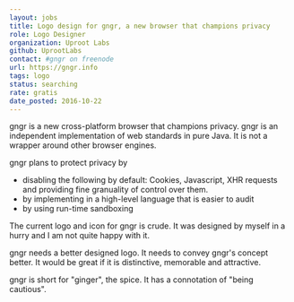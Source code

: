 ```yaml
---
layout: jobs
title: Logo design for gngr, a new browser that champions privacy
role: Logo Designer
organization: Uproot Labs
github: UprootLabs
contact: #gngr on freenode
url: https://gngr.info
tags: logo
status: searching  
rate: gratis
date_posted: 2016-10-22
---
```


gngr is a new cross-platform browser that champions privacy. gngr is an independent implementation of web standards in pure Java. It is not a wrapper around other browser engines.

gngr plans to protect privacy by
* disabling the following by default: Cookies, Javascript, XHR requests and providing fine granuality of control over them.
* by implementing in a high-level language that is easier to audit
* by using run-time sandboxing

The current logo and icon for gngr is crude. It was designed by myself in a hurry and I am not quite happy with it.

gngr needs a better designed logo. It needs to convey gngr's concept better. It would be great if it is distinctive, memorable and attractive.

gngr is short for "ginger", the spice. It has a connotation of "being cautious".
